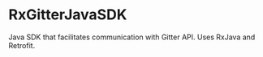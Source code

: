 # RxGitterJavaSDK
Java SDK that facilitates communication with Gitter API. Uses RxJava and Retrofit.
